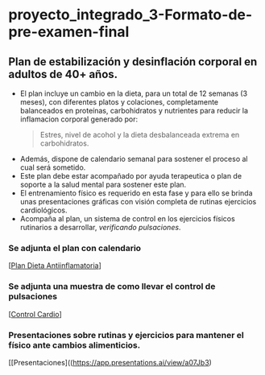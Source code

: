 # proyecto_integrado_3-Formato-de-pre-examen-final

## Plan de estabilización y desinflación corporal en adultos de 40+ años.

* El plan incluye un cambio en la dieta, para un total de 12 semanas (3 meses), con diferentes platos y colaciones, completamente balanceados en proteínas, carbohidratos y nutrientes para reducir la inflamacion corporal generado por:
  > Estres, nivel de acohol y la dieta desbalanceada extrema en carbohidratos.
* Además, dispone de calendario semanal para sostener el proceso al cual será sometido.
* Este plan debe estar acompañado por ayuda terapeutica o plan de soporte a la salud mental para sostener este plan.
* El entrenamiento físico es requerido en esta fase y para ello se brinda unas presentaciones gráficas con visión completa de rutinas ejercicios cardiológicos.
* Acompaña al plan, un sistema de control en los ejercicios físicos rutinarios a desarrollar, _verificando pulsaciones_.

### Se adjunta el plan  con calendario
[[Plan Dieta Antiinflamatoria](https://docs.google.com/document/d/1wM5Nvz3kDlJda_XgsxVtZmYQkO2aCUJpsAdKINYD_nY/edit?usp=sharing)]

### Se adjunta una muestra de como llevar el control de pulsaciones
[[Control Cardio](https://docs.google.com/spreadsheets/d/1G7EI_N_a5rcqHgo-wPlQeVzr59xbu7fXL9nRYXXlrw4/edit?usp=sharing)]

### Presentaciones sobre rutinas y ejercicios para mantener el físico ante cambios alimenticios.
[[Presentaciones]((https://app.presentations.ai/view/a07Jb3)
